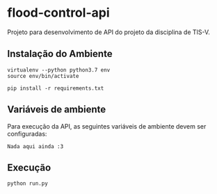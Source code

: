 # flood-control-api

Projeto para desenvolvimento de API do projeto da disciplina de TIS-V. 

## Instalação do Ambiente
```
virtualenv --python python3.7 env
source env/bin/activate
```
```
pip install -r requirements.txt
```

## Variáveis de ambiente 
Para execução da API, as seguintes variáveis de ambiente devem ser configuradas:
```
Nada aqui ainda :3
```

## Execução 
```
python run.py
```
